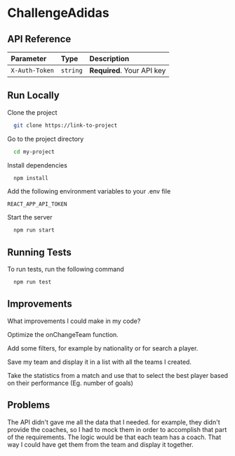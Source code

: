 # ChallengeAdidas

## API Reference

| Parameter | Type     | Description                |
| :-------- | :------- | :------------------------- |
| `X-Auth-Token` | `string` | **Required**. Your API key |

## Run Locally

Clone the project

```bash
  git clone https://link-to-project
```

Go to the project directory

```bash
  cd my-project
```

Install dependencies

```bash
  npm install
```

Add the following environment variables to your .env file

`REACT_APP_API_TOKEN`

Start the server

```bash
  npm run start
```

## Running Tests

To run tests, run the following command

```bash
  npm run test
```
    
## Improvements

What improvements I could make in my code? 

Optimize the onChangeTeam function.

Add some filters, for example by nationality or for search a player.

Save my team and display it in a list with all the teams I created.

Take the statistics from a match and use that to select the best player based on their performance (Eg. number of goals)

## Problems

The API didn't gave me all the data that I needed. for example, they didn't provide the coaches, so I had to mock them in order to accomplish that part of the requirements. The logic would be that each team has a coach. That way I could have get them from the team and display it together.